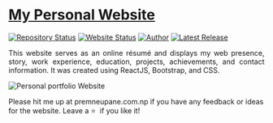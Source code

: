 # <a href="https://www.premneupane.com.np" target="_blank">My Personal Website</a>

[![Repository Status](https://img.shields.io/badge/Repository%20Status-Maintained-dark%20green.svg)](https://github.com/Prem-Neupane/Prem-Neupane.github.io/)
[![Website Status](https://img.shields.io/badge/Website%20Status-Online-green)](https://www.premneupane.com.np)
[![Author](https://img.shields.io/badge/Author-Aditya%20Vikram%20Singh-blue.svg)](https://www.linkedin.com/in/Prem-Neupane/)
[![Latest Release](https://img.shields.io/badge/Latest%20Release-22%20September%202021-yellow.svg)](https://github.com/Prem-Neupane/Prem-Neupane.github.io/commit/master)

 <p align="justify">This website serves as an online résumé and displays my web presence, story, work experience, education, projects, achievements, and contact information. It was created using ReactJS, Bootstrap, and CSS.</p>

![Personal portfolio Website](https://github.com/Prem-Neupane/Prem-Neupane.github.io/website-view.webp)

Please hit me up at premneupane.com.np if you have any feedback or ideas for the website. Leave a :star: &nbsp;if you like it!
